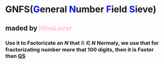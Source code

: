 # GNFS(<span style="color : blue">**G**</span>eneral <span style="color : blue">**N**</span>umber <span style="color : blue">**F**</span>ield <span style="color : blue">**S**</span>ieve)
## maded by <span style="color:pink">**HinaLover**</span>
###
###
###
###
### Use it to Factorizate an $N$ that $\mathbb R$ $\in$ $N$ Normaly, we use that for fractorizating number more that 100 digits, then it is Faster than <span style = "color:blue"><U>**[QS](https://github.com/ILYJNY/Fractorizations/tree/master/QS)**</U></span>
